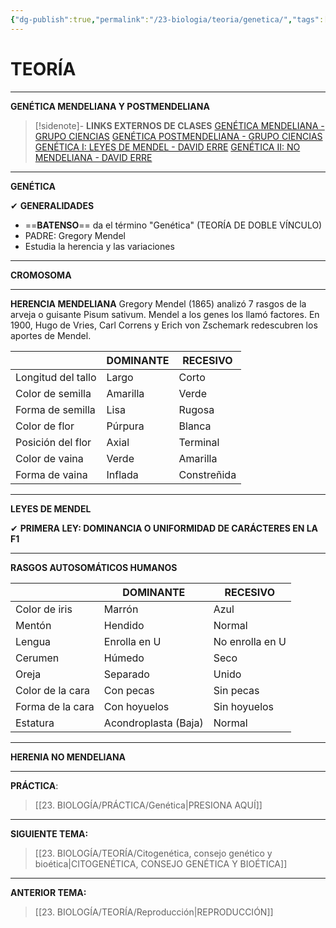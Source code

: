 ```yaml
---
{"dg-publish":true,"permalink":"/23-biologia/teoria/genetica/","tags":["Biología","Teoría"]}
---
```


# TEORÍA
---
**GENÉTICA MENDELIANA Y POSTMENDELIANA** 

>[!sidenote]- **LINKS EXTERNOS DE CLASES**
>[GENÉTICA MENDELIANA - GRUPO CIENCIAS](https://www.youtube.com/watch?v=pnULhkQ9ETg) 
>[GENÉTICA POSTMENDELIANA - GRUPO CIENCIAS](https://www.youtube.com/watch?v=nZxDToztfdo) 
>[GENÉTICA I: LEYES DE MENDEL - DAVID ERRE](https://www.youtube.com/watch?v=HuuPD88dNkc) 
>[GENÉTICA II: NO MENDELIANA - DAVID ERRE](https://www.youtube.com/watch?v=fEBtgqZWWkg)  

---
**GENÉTICA**

✔ **GENERALIDADES**
- ==**BATENSO**== da el término "Genética" (TEORÍA DE DOBLE VÍNCULO)
- PADRE: Gregory Mendel 
- Estudia la herencia y las variaciones 


---
**CROMOSOMA**

---
**HERENCIA MENDELIANA**
Gregory Mendel (1865) analizó 7 rasgos de la arveja o guisante Pisum sativum. 
Mendel a los genes los llamó factores. 
En 1900, Hugo de Vries, Carl Correns y Erich von Zschemark redescubren los aportes de Mendel.

|                    | DOMINANTE | RECESIVO    |
| ------------------ | --------- | ----------- |
| Longitud del tallo | Largo     | Corto       |
| Color de semilla   | Amarilla  | Verde       |
| Forma de semilla   | Lisa      | Rugosa      |
| Color de flor      | Púrpura   | Blanca      |
| Posición del flor  | Axial     | Terminal    |
| Color de vaina     | Verde     | Amarilla    |
| Forma de vaina     | Inflada   | Constreñida |

---
**LEYES DE MENDEL**

✔ **PRIMERA LEY: DOMINANCIA O UNIFORMIDAD DE CARÁCTERES EN LA F1**



---
**RASGOS AUTOSOMÁTICOS HUMANOS**

|                  | DOMINANTE            | RECESIVO        |
| ---------------- | -------------------- | --------------- |
| Color de iris    | Marrón               | Azul            |
| Mentón           | Hendido              | Normal          |
| Lengua           | Enrolla en U         | No enrolla en U |
| Cerumen          | Húmedo               | Seco            |
| Oreja            | Separado             | Unido           |
| Color de la cara | Con pecas            | Sin pecas       |
| Forma de la cara | Con hoyuelos         | Sin hoyuelos    |
| Estatura         | Acondroplasta (Baja) | Normal          |

---
**HERENIA NO MENDELIANA**



---
**PRÁCTICA**:
>[[23. BIOLOGÍA/PRÁCTICA/Genética\|PRESIONA AQUÍ]]

---
**SIGUIENTE TEMA:** 
>[[23. BIOLOGÍA/TEORÍA/Citogenética, consejo genético y bioética\|CITOGENÉTICA, CONSEJO GENÉTICA Y BIOÉTICA]]

---
**ANTERIOR TEMA:** 
>[[23. BIOLOGÍA/TEORÍA/Reproducción\|REPRODUCCIÓN]]
